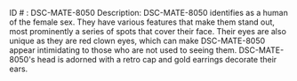 ID # : DSC-MATE-8050
Description: DSC-MATE-8050 identifies as a human of the female sex. They have various features that make them stand out, most prominently a series of spots that cover their face. Their eyes are also unique as they are red clown eyes, which can make DSC-MATE-8050 appear intimidating to those who are not used to seeing them. DSC-MATE-8050's head is adorned with a retro cap and gold earrings decorate their ears.